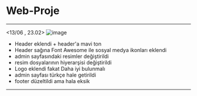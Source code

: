 # Web-Proje


-----------------------------------------------------------------
<13/06 , 23.02> 
![image](https://user-images.githubusercontent.com/56133248/173435783-46d57f7a-8543-44b9-9709-e0975b200169.png)


- Header eklendi + header'a mavi ton
- Header sağına Font Awesome ile sosyal medya ikonları eklendi
- admin sayfasındaki resimler değiştirildi
- resim dosyalarının hiyerarşisi değiştirildi 
- Logo eklendi fakat Daha iyi bulunmalı 
- admin sayfası türkçe hale getirildi 
- footer düzeltildi ama hala eksik 
-----------------------------------------------------------------
